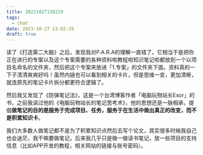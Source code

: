 ```yaml
---
title: 20231027130229
tags:
  - chat
date: 2023-10-27 13:02:29
draft: true
---
```


读了《打造第二大脑》之后，发现我对P.A.R.A的理解一直错了。它相当于是把你正在进行的专案以及这个专案需要的各种资料啦教程啦知识笔记啦都放到一个以项目名命名的文件夹，然后把这个专案夹放进「1.专案」的文件夹下面。资料真的一下子清清爽爽好吗！虽然内链也可以看到相关的卡片，但是思维一变，更加清晰，就连原先的笔记卡片拆分都更符合逻辑了。

然后我又发现了《防弹笔记法》，这是一个台湾博客作者「电脑玩物站长Esor」的书，之前我读过他的《电脑玩物站长的笔记思考术》，他的思想还是一脉相承，提倡**做笔记的目的是服务于完成项目、任务，服务于在生活中做出真正的改变，而不是积累知识卡**。

我们大多数人做笔记都不是为了积累知识点然后去写个论文，其实很多时候我自己也会迷茫，我干嘛要做笔记，后来我几乎只是做一做读书笔记，放一些项目的支持信息（比如APP开发的教程，相关网站的链接与账号密码）。